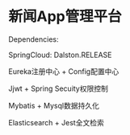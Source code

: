 #  新闻App管理平台

Dependencies:

 SpringCloud: Dalston.RELEASE
 
 Eureka注册中心 + Config配置中心
    
 Jjwt + Spring Secuity权限控制
 
 Mybatis + Mysql数据持久化
 
 Elasticsearch + Jest全文检索

